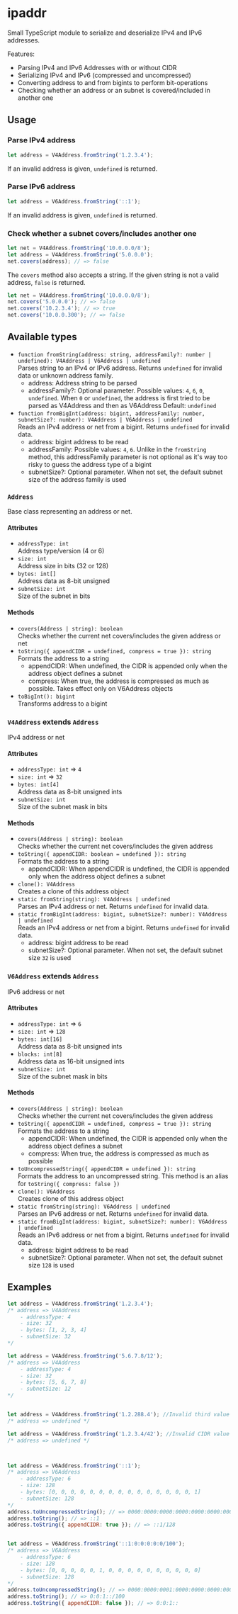 # ipaddr

Small TypeScript module to serialize and deserialize IPv4 and IPv6 addresses.

Features:
- Parsing IPv4 and IPv6 Addresses with or without CIDR
- Serializing IPv4 and IPv6 (compressed and uncompressed)
- Converting address to and from bigints to perform bit-operations
- Checking whether an address or an subnet is covered/included in another one

## Usage

### Parse IPv4 address
```js
let address = V4Address.fromString('1.2.3.4');
```
If an invalid address is given, `undefined` is returned.

### Parse IPv6 address
```js
let address = V6Address.fromString('::1');
```
If an invalid address is given, `undefined` is returned.

### Check whether a subnet covers/includes another one
```js
let net = V4Address.fromString('10.0.0.0/8');
let address = V4Address.fromString('5.0.0.0');
net.covers(address); // => false
```

The `covers` method also accepts a string.
If the given string is not a valid address, `false` is returned.
```js
let net = V4Address.fromString('10.0.0.0/8');
net.covers('5.0.0.0'); // => false
net.covers('10.2.3.4'); // => true
net.covers('10.0.0.300'); // => false
```

## Available types

- `function fromString(address: string, addressFamily?: number | undefined): V4Address | V6Address | undefined`  
  Parses string to an IPv4 or IPv6 address. Returns `undefined` for invalid data or unknown address family.
  - address: Address string to be parsed
  - addressFamily?: Optional parameter. Possible values: `4`, `6`, `0`, `undefined`. When `0` or `undefined`, the address is first tried to be parsed as V4Address and then as V6Address
	  Default: `undefined`
- `function fromBigInt(address: bigint, addressFamily: number, subnetSize?: number): V4Address | V6Address | undefined`  
  Reads an IPv4 address or net from a bigint. Returns `undefined` for invalid data.
  - address: bigint address to be read
  - addressFamily: Possible values: `4`, `6`. Unlike in the `fromString` method, this addressFamily parameter is not optional as it's way too risky to guess the address type of a bigint
  - subnetSize?: Optional parameter. When not set, the default subnet size of the address family is used

### `Address`
Base class representing an address or net.

#### Attributes
- `addressType: int`  
  Address type/version (4 or 6)
- `size: int`  
  Address size in bits (32 or 128)
- `bytes: int[]`  
  Address data as 8-bit unsigned
- `subnetSize: int`  
  Size of the subnet in bits

#### Methods
- `covers(Address | string): boolean`  
  Checks whether the current net covers/includes the given address or net
- `toString({ appendCIDR = undefined, compress = true }): string`  
  Formats the address to a string
    - appendCIDR: When undefined, the CIDR is appended only when the address object defines a subnet
	- compress: When true, the address is compressed as much as possible. Takes effect only on V6Address objects
- `toBigInt(): bigint`  
  Transforms address to a bigint


### `V4Address` extends `Address`
IPv4 address or net

#### Attributes
- `addressType: int` => `4`
- `size: int` => `32`
- `bytes: int[4]`  
  Address data as 8-bit unsigned ints
- `subnetSize: int`  
  Size of the subnet mask in bits

#### Methods
- `covers(Address | string): boolean`  
  Checks whether the current net covers/includes the given address
- `toString({ appendCIDR: boolean = undefined }): string`  
  Formats the address to a string
    - appendCIDR: When appendCIDR is undefined, the CIDR is appended only when the address object defines a subnet
- `clone(): V4Address`  
  Creates a clone of this address object
- `static fromString(string): V4Address | undefined`  
  Parses an IPv4 address or net. Returns `undefined` for invalid data.
- `static fromBigInt(address: bigint, subnetSize?: number): V4Address | undefined`  
  Reads an IPv4 address or net from a bigint. Returns `undefined` for invalid data.
  - address: bigint address to be read
  - subnetSize?: Optional parameter. When not set, the default subnet size `32` is used


### `V6Address` extends `Address`
IPv6 address or net

#### Attributes
- `addressType: int` => `6`
- `size: int` => `128`
- `bytes: int[16]`  
  Address data as 8-bit unsigned ints
- `blocks: int[8]`  
  Address data as 16-bit unsigned ints
- `subnetSize: int`  
  Size of the subnet mask in bits

#### Methods
- `covers(Address | string): boolean`  
  Checks whether the current net covers/includes the given address
- `toString({ appendCIDR = undefined, compress = true }): string`  
  Formats the address to a string
    - appendCIDR: When undefined, the CIDR is appended only when the address object defines a subnet
	- compress: When true, the address is compressed as much as possible
- `toUncompressedString({ appendCIDR = undefined }): string`  
  Formats the address to an uncompressed string. This method is an alias for `toString({ compress: false })`
- `clone(): V6Address`  
  Creates clone of this address object
- `static fromString(string): V6Address | undefined`  
  Parses an IPv6 address or net. Returns `undefined` for invalid data.
- `static fromBigInt(address: bigint, subnetSize?: number): V6Address | undefined`  
  Reads an IPv6 address or net from a bigint. Returns `undefined` for invalid data.
  - address: bigint address to be read
  - subnetSize?: Optional parameter. When not set, the default subnet size `128` is used


## Examples
```js
let address = V4Address.fromString('1.2.3.4');
/* address => V4Address
	- addressType: 4
	- size: 32
	- bytes: [1, 2, 3, 4]
	- subnetSize: 32
*/

let address = V4Address.fromString('5.6.7.8/12');
/* address => V4Address
	- addressType: 4
	- size: 32
	- bytes: [5, 6, 7, 8]
	- subnetSize: 12
*/


let address = V4Address.fromString('1.2.288.4'); //Invalid third value
/* address => undefined */

let address = V4Address.fromString('1.2.3.4/42'); //Invalid CIDR value
/* address => undefined */



let address = V6Address.fromString('::1');
/* address => V6Address
	- addressType: 6
	- size: 128
	- bytes: [0, 0, 0, 0, 0, 0, 0, 0, 0, 0, 0, 0, 0, 0, 0, 1]
	- subnetSize: 128
*/
address.toUncompressedString(); // => 0000:0000:0000:0000:0000:0000:0000:0001
address.toString(); // => ::1
address.toString({ appendCIDR: true }); // => ::1/128


let address = V6Address.fromString('::1:0:0:0:0:0/100');
/* address => V6Address
	- addressType: 6
	- size: 128
	- bytes: [0, 0, 0, 0, 0, 1, 0, 0, 0, 0, 0, 0, 0, 0, 0, 0]
	- subnetSize: 128
*/
address.toUncompressedString(); // => 0000:0000:0001:0000:0000:0000:0000:0000/100
address.toString(); // => 0:0:1::/100
address.toString({ appendCIDR: false }); // => 0:0:1::
